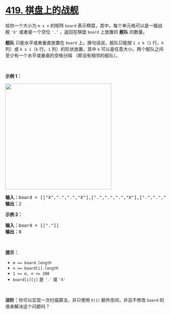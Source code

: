 # [419. 棋盘上的战舰](https://leetcode.cn/problems/battleships-in-a-board/)

<div><div class="elfjS" data-track-load="description_content"><p>给你一个大小为 <code>m x n</code> 的矩阵 <code>board</code> 表示棋盘，其中，每个单元格可以是一艘战舰 <code>'X'</code> 或者是一个空位 <code>'.'</code> ，返回在棋盘 <code>board</code> 上放置的 <strong>舰队</strong> 的数量。</p>

<p><strong>舰队</strong> 只能水平或者垂直放置在 <code>board</code> 上。换句话说，舰队只能按 <code>1 x k</code>（<code>1</code> 行，<code>k</code> 列）或 <code>k x 1</code>（<code>k</code> 行，<code>1</code> 列）的形状放置，其中 <code>k</code> 可以是任意大小。两个舰队之间至少有一个水平或垂直的空格分隔 （即没有相邻的舰队）。</p>

<p>&nbsp;</p>

<p><strong>示例 1：</strong></p>
<img alt="" src="https://pic.leetcode.cn/1719200420-KKnzye-image.png" style="width: 333px; height: 333px;">
<pre><strong>输入：</strong>board = [["X",".",".","X"],[".",".",".","X"],[".",".",".","X"]]
<strong>输出：</strong>2
</pre>

<p><strong>示例 2：</strong></p>

<pre><strong>输入：</strong>board = [["."]]
<strong>输出：</strong>0
</pre>

<p>&nbsp;</p>

<p><strong>提示：</strong></p>

<ul>
	<li><code>m == board.length</code></li>
	<li><code>n == board[i].length</code></li>
	<li><code>1 &lt;= m, n &lt;= 200</code></li>
	<li><code>board[i][j]</code> 是 <code>'.'</code> 或 <code>'X'</code></li>
</ul>

<p>&nbsp;</p>

<p><strong>进阶：</strong>你可以实现一次扫描算法，并只使用<strong> </strong><code>O(1)</code><strong> </strong>额外空间，并且不修改 <code>board</code> 的值来解决这个问题吗？</p>
</div></div>
